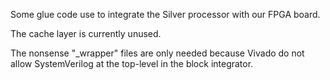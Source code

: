 Some glue code use to integrate the Silver processor with our FPGA board.

The cache layer is currently unused.

The nonsense "_wrapper" files are only needed because Vivado do not allow SystemVerilog at the top-level in the block integrator.
